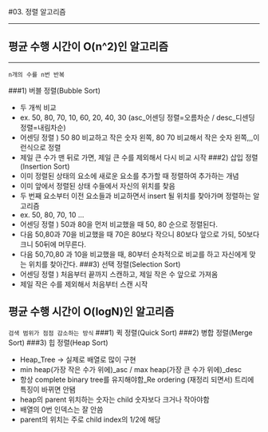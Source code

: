 #03. 정렬 알고리즘

---

## 평균 수행 시간이 O(n^2)인 알고리즘

---
`n개의 수를 n번 반복`

###1) 버블 정렬(Bubble Sort)
- 두 개씩 비교
- ex. 50, 80, 70, 10, 60, 20, 40, 30 (asc_어센딩 정렬=오름차순 / desc_디센딩 정렬=내림차순)
- 어센딩 정렬 ) 50 80 비교하고 작은 숫자 왼쪽, 80 70 비교해서 작은 숫자 왼쪽,,,이런식으로 정렬
- 제일 큰 수가 맨 뒤로 가면, 제일 큰 수를 제외해서 다시 비교 시작
###2) 삽입 정렬(Insertion Sort)
- 이미 정렬된 상태의 요소에 새로운 요소를 추가할 때 정렬하여 추가하는 개념
- 이미 앞에서 정렬된 상태 수들에서 자신의 위치를 찾음
- 두 번째 요소부터 이전 요소들과 비교하면서 insert 될 위치를 찾아가며 정렬하는 알고리즘
- ex. 50, 80, 70, 10 ...
- 어센딩 정렬 ) 50과 80을 먼저 비교했을 때 50, 80 순으로 정렬된다.
- 다음 50,80과 70을 비교했을 때 70은 80보다 작으니 80보다 앞으로 가되, 50보다 크니 50뒤에 머무른다.
- 다음 50,70,80 과 10을 비교했을 때, 80부터 순차적으로 비교를 하고 자신에게 맞는 위치를 찾아간다.
###3) 선택 정렬(Selection Sort)
- 어센딩 정렬 ) 처음부터 끝까지 스캔하고, 제일 작은 수 앞으로 가져옴
- 제일 작은 수를 제외해서 처음부터 스캔 시작

## 평균 수행 시간이 O(logN)인 알고리즘
`검색 범위가 점점 감소하는 방식`
###1) 퀵 정렬(Quick Sort)
###2) 병합 정렬(Merge Sort)
###3) 힙 정렬(Heap Sort)
- Heap_Tree -> 실제로 배열로 많이 구현
- min heap(가장 작은 수가 위에)_asc / max heap(가장 큰 수가 위에)_desc
- 항상 complete binary tree를 유지해야함_Re ordering (재정리 되면서) 트리에 특징이 바뀌면 안됌
- heap의 parent 위치하는 숫자는 child 숫자보다 크거나 작아야함
- 배열의 0번 인덱스는 잘 안씀
- parent의 위치는 주로 child index의 1/2에 해당